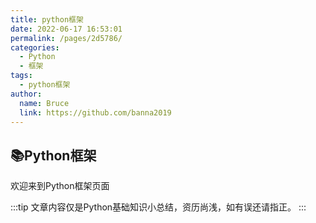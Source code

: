 ```yaml
---
title: python框架
date: 2022-06-17 16:53:01
permalink: /pages/2d5786/
categories:
  - Python
  - 框架
tags:
  - python框架
author: 
  name: Bruce
  link: https://github.com/banna2019
---
```


## 📚Python框架
欢迎来到Python框架页面

:::tip
文章内容仅是Python基础知识小总结，资历尚浅，如有误还请指正。
:::